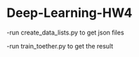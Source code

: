 # Deep-Learning-HW4
-run create_data_lists.py to get json files

-run train_toether.py to get the result
